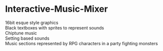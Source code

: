 # Interactive-Music-Mixer

16bit esque style graphics<br>
Black textboxes with sprites to represent sounds<br>
Chiptune music<br>
Setting based sounds<br>
Music sections represented by RPG characters in a party fighting monsters<br>
